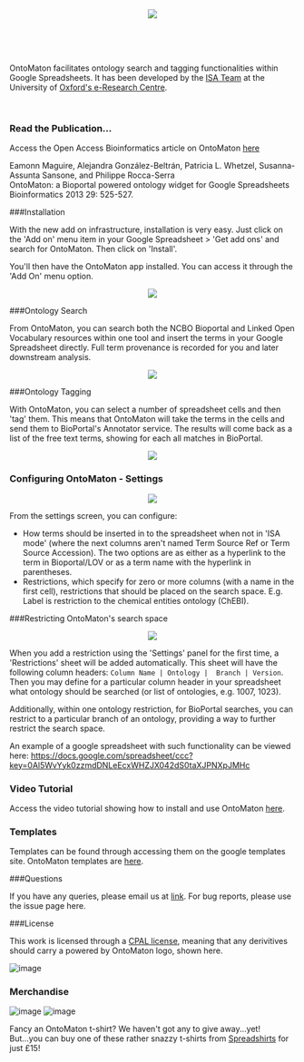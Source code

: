 <div align="center">
<img src="http://isatab.sf.net/assets/img/tools/ontomaton.png" align="center"/>
</div>

<br/><br/><br/>

OntoMaton facilitates ontology search and tagging functionalities within Google Spreadsheets. It has been developed by the [ISA Team](http://isa-tools.org) at the University of [Oxford's e-Research Centre](http://www.oerc.ox.ac.uk).

<br/>

### Read the Publication...
Access the Open Access Bioinformatics article on OntoMaton [here](http://bioinformatics.oxfordjournals.org/content/29/4/525.full)

Eamonn Maguire, Alejandra González-Beltrán, Patricia L. Whetzel, Susanna-Assunta Sansone, and Philippe Rocca-Serra  
OntoMaton: a Bioportal powered ontology widget for Google Spreadsheets  
Bioinformatics 2013 29: 525-527.  


###Installation

With the new add on infrastructure, installation is very easy. Just click on the 'Add on' menu item in your Google Spreadsheet > 'Get add ons' and search for OntoMaton. Then click on 'Install'.

You'll then have the OntoMaton app installed. You can access it through the 'Add On' menu option.

<div align="center">
<img src="https://isatools.files.wordpress.com/2014/04/screen-shot-2014-04-16-at-20-02-57.png?w=500">
</div>


###Ontology Search

From OntoMaton, you can search both the NCBO Bioportal and Linked Open Vocabulary resources within one tool and insert the terms in your Google Spreadsheet directly. Full term provenance is recorded for you and later downstream analysis.

<div align="center">
<img src="https://isatools.files.wordpress.com/2014/04/screen-shot-2014-04-16-at-18-51-20.png?h=500" align="center"/>
</div>

###Ontology Tagging

With OntoMaton, you can select a number of spreadsheet cells and then 'tag' them. This means that OntoMaton will take the terms in the cells and send them to BioPortal's Annotator service. The results will come back as a list of the free text terms, showing for each all matches in BioPortal. 

<div align="center">
<img src="https://isatools.files.wordpress.com/2014/04/screen-shot-2014-04-16-at-18-55-27.png?h=500"/>
</div>

### Configuring OntoMaton - Settings


<div align="center">
<img src="https://isatools.files.wordpress.com/2014/04/screen-shot-2014-04-16-at-19-44-14.png?h=400"/>
</div>



From the settings screen, you can configure:

* How terms should be inserted in to the spreadsheet when not in 'ISA mode' (where the next columns aren't named Term Source Ref or Term Source Accession). The two options are as either as a hyperlink to the term in Bioportal/LOV or as a term name with the hyperlink in parentheses.  
* Restrictions, which specify for zero or more columns (with a name in the first cell), restrictions that should be placed on the search space. E.g. Label is restriction to the chemical entities ontology (ChEBI).


###Restricting OntoMaton's search space

<div align="center">
<img src="https://isatools.files.wordpress.com/2014/04/screen-shot-2014-04-16-at-19-44-53.png?h=500"/>
</div>

When you add a restriction using the 'Settings' panel for the first time, a 'Restrictions' sheet will be added automatically. This sheet will have the following column headers:
```Column Name | Ontology |	 Branch | Version```. Then you may define for a particular column header in your spreadsheet what ontology should be searched (or list of ontologies, e.g. 1007, 1023).

Additionally, within one ontology restriction, for BioPortal searches, you can restrict to a particular branch of an ontology, providing a way to further restrict the search space.

An example of a google spreadsheet with such functionality can be viewed here: https://docs.google.com/spreadsheet/ccc?key=0Al5WvYyk0zzmdDNLeEcxWHZJX042dS0taXJPNXpJMHc

 
### Video Tutorial

Access the video tutorial showing how to install and use OntoMaton [here](http://www.youtube.com/watch?v=Qs0nxGBfQac&feature=player_embedded).
 
### Templates

Templates can be found through accessing them on the google templates site. OntoMaton templates are [here](https://drive.google.com/templates?type=spreadsheets&q=ontomaton).

###Questions

If you have any queries, please email us at [link](mailto:isatools@googlegroups.com). For bug reports, please use the issue page here.

###License

This work is licensed through a [CPAL license](http://isatab.sf.net/licenses/OntoMaton-license.html), meaning that any derivitives should carry a powered by OntoMaton logo, shown here.

![image](http://isatab.sf.net/assets/img/tools/ontomaton-part-of-isatools.png)

### Merchandise

![image](http://i1.cpcache.com/product/741842417/tshirt.jpg?color=Black&amp;height=250&amp;width=250) ![image](http://i1.cpcache.com/product/741842417/tshirt.jpg?side=Back&color=Black&height=250&width=250) 

Fancy an OntoMaton t-shirt? We haven't got any to give away...yet! But...you can buy one of these rather snazzy t-shirts from [Spreadshirts](http://antarctic-design.spreadshirt.co.uk/men-s-classic-t-shirt-A22910590/customize/color/2) for just £15!


